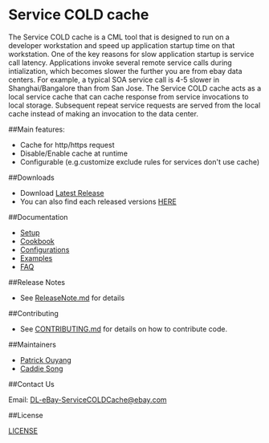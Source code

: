 # Service COLD cache

The Service COLD cache is a CML tool that is designed to run on a developer workstation and speed up application startup time on that workstation. One of the key reasons for slow application startup is service call latency. Applications invoke several remote service calls during intialization, which becomes slower the further you are from ebay data centers. For example, a typical SOA service call is 4-5 slower in Shanghai/Bangalore than from San Jose. The Service COLD cache acts as a local service cache that can cache response from service invocations to local storage. Subsequent repeat service requests are served from the local cache instead of making an invocation to the data center. 

##Main features:

* Cache for http/https request
* Disable/Enable cache at runtime
* Configurable (e.g.customize exclude rules for services don't use cache)

##Downloads

* Download [Latest Release](Downloads/)
* You can also find each released versions [HERE](Downloads/)

##Documentation

- [Setup](docs/setup-standalone.md)
- [Cookbook](docs/cookbook.md)
- [Configurations](docs/configurations.md)
- [Examples](doc/Examples.md)
- [FAQ](docs/faq.md)

##Release Notes

- See [ReleaseNote.md](docs/ReleaseNote.md) for details

##Contributing

- See [CONTRIBUTING.md](docs/CONTRIBUTING.md) for details on how to contribute code.

##Maintainers
* [Patrick Ouyang](mailto:bouyang@ebay.com)
* [Caddie Song](mailto:dsong@ebay.com)

##Contact Us

Email: [DL-eBay-ServiceCOLDCache@ebay.com](mailto:DL-eBay-ServiceCOLDCache@ebay.com)

##License

  [LICENSE](LICENSE)

